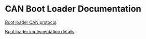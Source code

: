 CAN Boot Loader Documentation
=============================

[Boot loader CAN protocol](protocol.md).

[Boot loader implementation details](spec.md).
